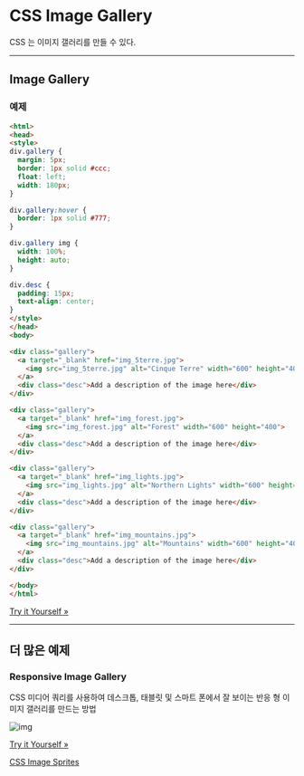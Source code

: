 # CSS Image Gallery

CSS 는 이미지 갤러리를 만들 수 있다.

------

## Image Gallery

### 예제

```html
<html>
<head>
<style>
div.gallery {
  margin: 5px;
  border: 1px solid #ccc;
  float: left;
  width: 180px;
}

div.gallery:hover {
  border: 1px solid #777;
}

div.gallery img {
  width: 100%;
  height: auto;
}

div.desc {
  padding: 15px;
  text-align: center;
}
</style>
</head>
<body>

<div class="gallery">
  <a target="_blank" href="img_5terre.jpg">
    <img src="img_5terre.jpg" alt="Cinque Terre" width="600" height="400">
  </a>
  <div class="desc">Add a description of the image here</div>
</div>

<div class="gallery">
  <a target="_blank" href="img_forest.jpg">
    <img src="img_forest.jpg" alt="Forest" width="600" height="400">
  </a>
  <div class="desc">Add a description of the image here</div>
</div>

<div class="gallery">
  <a target="_blank" href="img_lights.jpg">
    <img src="img_lights.jpg" alt="Northern Lights" width="600" height="400">
  </a>
  <div class="desc">Add a description of the image here</div>
</div>

<div class="gallery">
  <a target="_blank" href="img_mountains.jpg">
    <img src="img_mountains.jpg" alt="Mountains" width="600" height="400">
  </a>
  <div class="desc">Add a description of the image here</div>
</div>

</body>
</html>
```

[Try it Yourself »](https://www.w3schools.com/css/tryit.asp?filename=trycss_image_gallery)

------

## 더 많은 예제

### Responsive Image Gallery

CSS 미디어 쿼리를 사용하여 데스크톱, 태블릿 및 스마트 폰에서 잘 보이는 반응 형 이미지 갤러리를 만드는 방법

![img](https://www.w3schools.com/css/responsiveImgGallery.jpg)

[Try it Yourself »](https://www.w3schools.com/css/tryit.asp?filename=trycss_image_gallery_responsive)

[CSS Image Sprites](./CSS_imagesprites.md)
